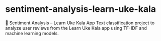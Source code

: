 # sentiment-analysis-learn-uke-kala
🎵 Sentiment Analysis – Learn Uke Kala App Text classification project to analyze user reviews from the Learn Uke Kala app using TF-IDF and machine learning models.
